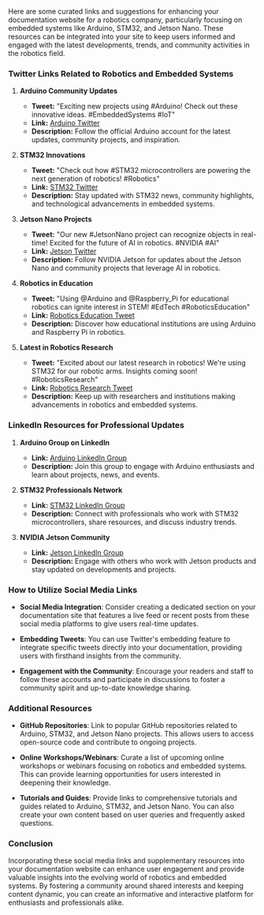 Here are some curated links and suggestions for enhancing your documentation website for a robotics company, particularly focusing on embedded systems like Arduino, STM32, and Jetson Nano. These resources can be integrated into your site to keep users informed and engaged with the latest developments, trends, and community activities in the robotics field.

### Twitter Links Related to Robotics and Embedded Systems

1. **Arduino Community Updates**
   - **Tweet:** "Exciting new projects using #Arduino! Check out these innovative ideas. #EmbeddedSystems #IoT"
   - **Link:** [Arduino Twitter](https://twitter.com/arduino)
   - **Description:** Follow the official Arduino account for the latest updates, community projects, and inspiration.

2. **STM32 Innovations**
   - **Tweet:** "Check out how #STM32 microcontrollers are powering the next generation of robotics! #Robotics"
   - **Link:** [STM32 Twitter](https://twitter.com/ST_World)
   - **Description:** Stay updated with STM32 news, community highlights, and technological advancements in embedded systems.

3. **Jetson Nano Projects**
   - **Tweet:** "Our new #JetsonNano project can recognize objects in real-time! Excited for the future of AI in robotics. #NVIDIA #AI"
   - **Link:** [Jetson Twitter](https://twitter.com/NVIDIAJetson)
   - **Description:** Follow NVIDIA Jetson for updates about the Jetson Nano and community projects that leverage AI in robotics.

4. **Robotics in Education**
   - **Tweet:** "Using @Arduino and @Raspberry_Pi for educational robotics can ignite interest in STEM! #EdTech #RoboticsEducation"
   - **Link:** [Robotics Education Tweet](https://twitter.com/search?q=%23RoboticsEducation)
   - **Description:** Discover how educational institutions are using Arduino and Raspberry Pi in robotics.

5. **Latest in Robotics Research**
   - **Tweet:** "Excited about our latest research in robotics! We're using STM32 for our robotic arms. Insights coming soon! #RoboticsResearch"
   - **Link:** [Robotics Research Tweet](https://twitter.com/search?q=%23RoboticsResearch)
   - **Description:** Keep up with researchers and institutions making advancements in robotics and embedded systems.

### LinkedIn Resources for Professional Updates

1. **Arduino Group on LinkedIn**
   - **Link:** [Arduino LinkedIn Group](https://www.linkedin.com/groups/8610938/)
   - **Description:** Join this group to engage with Arduino enthusiasts and learn about projects, news, and events.

2. **STM32 Professionals Network**
   - **Link:** [STM32 LinkedIn Group](https://www.linkedin.com/groups/2789644/)
   - **Description:** Connect with professionals who work with STM32 microcontrollers, share resources, and discuss industry trends.

3. **NVIDIA Jetson Community**
   - **Link:** [Jetson LinkedIn Group](https://www.linkedin.com/groups/8560083/)
   - **Description:** Engage with others who work with Jetson products and stay updated on developments and projects.

### How to Utilize Social Media Links

- **Social Media Integration**: Consider creating a dedicated section on your documentation site that features a live feed or recent posts from these social media platforms to give users real-time updates.

- **Embedding Tweets**: You can use Twitter's embedding feature to integrate specific tweets directly into your documentation, providing users with firsthand insights from the community.

- **Engagement with the Community**: Encourage your readers and staff to follow these accounts and participate in discussions to foster a community spirit and up-to-date knowledge sharing.

### Additional Resources

- **GitHub Repositories**: Link to popular GitHub repositories related to Arduino, STM32, and Jetson Nano projects. This allows users to access open-source code and contribute to ongoing projects.

- **Online Workshops/Webinars**: Curate a list of upcoming online workshops or webinars focusing on robotics and embedded systems. This can provide learning opportunities for users interested in deepening their knowledge.

- **Tutorials and Guides**: Provide links to comprehensive tutorials and guides related to Arduino, STM32, and Jetson Nano. You can also create your own content based on user queries and frequently asked questions.

### Conclusion

Incorporating these social media links and supplementary resources into your documentation website can enhance user engagement and provide valuable insights into the evolving world of robotics and embedded systems. By fostering a community around shared interests and keeping content dynamic, you can create an informative and interactive platform for enthusiasts and professionals alike.